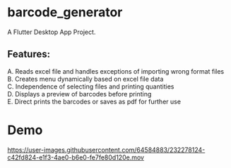 # barcode_generator

A Flutter Desktop App Project.

## Features:

A. Reads excel file and handles exceptions of importing wrong format files   
B.  Creates menu dynamically based on excel file data  
C. Independence of selecting files and printing quantities  
D. Displays a preview of barcodes before printing  
E. Direct prints the barcodes or saves as pdf for further use  

# Demo

https://user-images.githubusercontent.com/64584883/232278124-c42fd824-e1f3-4ae0-b6e0-fe7fe80d120e.mov

